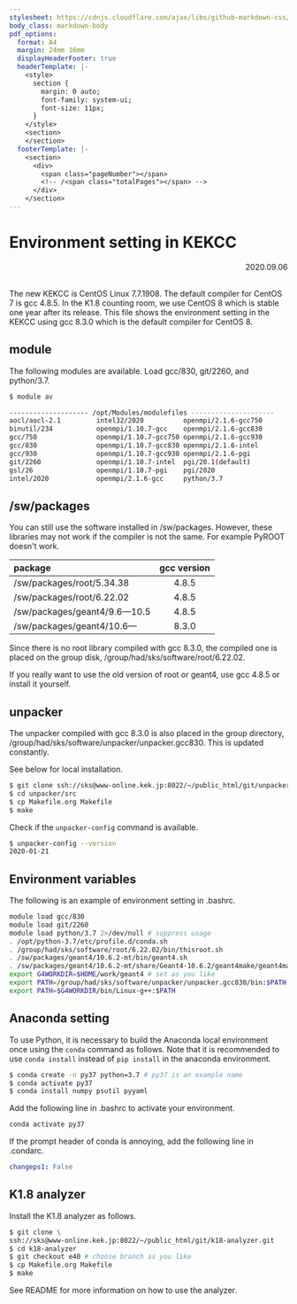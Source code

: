 ```yaml
---
stylesheet: https://cdnjs.cloudflare.com/ajax/libs/github-markdown-css/2.10.0/github-markdown.min.css
body_class: markdown-body
pdf_options:
  format: A4
  margin: 24mm 16mm
  displayHeaderFooter: true
  headerTemplate: |-
    <style>
      section {
        margin: 0 auto;
        font-family: system-ui;
        font-size: 11px;
      }
    </style>
    <section>
    </section>
  footerTemplate: |-
    <section>
      <div>
        <span class="pageNumber"></span>
        <!-- /<span class="totalPages"></span> -->
      </div>
    </section>
---
```


Environment setting in KEKCC
============================

<div style="text-align: right;">
2020.09.06
</div><br>

The new KEKCC is CentOS Linux 7.7.1908.
The default compiler for CentOS 7 is gcc 4.8.5.
In the K1.8 counting room, we use CentOS 8 which is stable one year after its release.
This file shows the environment setting in the KEKCC using gcc 8.3.0
which is the default compiler for CentOS 8.

## module

The following modules are available.
Load gcc/830, git/2260, and python/3.7.

```sh
$ module av

-------------------- /opt/Modules/modulefiles ---------------------
aocl/aocl-2.1         intel32/2020          openmpi/2.1.6-gcc750
binutil/234           openmpi/1.10.7-gcc    openmpi/2.1.6-gcc830
gcc/750               openmpi/1.10.7-gcc750 openmpi/2.1.6-gcc930
gcc/830               openmpi/1.10.7-gcc830 openmpi/2.1.6-intel
gcc/930               openmpi/1.10.7-gcc930 openmpi/2.1.6-pgi
git/2260              openmpi/1.10.7-intel  pgi/20.1(default)
gsl/26                openmpi/1.10.7-pgi    pgi/2020
intel/2020            openmpi/2.1.6-gcc     python/3.7
```

## /sw/packages

You can still use the software installed in /sw/packages.
However, these libraries may not work if the compiler is not the same.
For example PyROOT doesn't work.

| package                | gcc version |
| :--------------------------- | :---: |
| /sw/packages/root/5.34.38    | 4.8.5 |
| /sw/packages/root/6.22.02    | 4.8.5 |
| /sw/packages/geant4/9.6—10.5 | 4.8.5 |
| /sw/packages/geant4/10.6—    | 8.3.0 |

Since there is no root library compiled with gcc 8.3.0, the compiled one is placed on the group disk,
/group/had/sks/software/root/6.22.02.

If you really want to use the old version of root or geant4, use gcc 4.8.5 or install it yourself.

## unpacker

The unpacker compiled with gcc 8.3.0 is also placed in the group directory,
/group/had/sks/software/unpacker/unpacker.gcc830.
This is updated constantly.

See below for local installation.

```sh
$ git clone ssh://sks@www-online.kek.jp:8022/~/public_html/git/unpacker.git
$ cd unpacker/src
$ cp Makefile.org Makefile
$ make
```

Check if the `unpacker-config` command is available.

```sh
$ unpacker-config --version
2020-01-21
```

## Environment variables

The following is an example of environment setting in .bashrc.

```sh
module load gcc/830
module load git/2260
module load python/3.7 2>/dev/null # suppress usage
. /opt/python-3.7/etc/profile.d/conda.sh
. /group/had/sks/software/root/6.22.02/bin/thisroot.sh
. /sw/packages/geant4/10.6.2-mt/bin/geant4.sh
. /sw/packages/geant4/10.6.2-mt/share/Geant4-10.6.2/geant4make/geant4make.sh
export G4WORKDIR=$HOME/work/geant4 # set as you like
export PATH=/group/had/sks/software/unpacker/unpacker.gcc830/bin:$PATH
export PATH=$G4WORKDIR/bin/Linux-g++:$PATH
```

## Anaconda setting

To use Python,
it is necessary to build the Anaconda local environment once using the `conda` command as follows.
Note that it is recommended to use `conda install` instead of `pip install` in the anaconda environment.

```sh
$ conda create -n py37 python=3.7 # py37 is an example name
$ conda activate py37
$ conda install numpy psutil pyyaml
```

Add the following line in .bashrc to activate your environment.

```sh
conda activate py37
```

If the prompt header of conda is annoying, add the following line in .condarc.

```yaml
changeps1: False
```

## K1.8 analyzer

Install the K1.8 analyzer as follows.

```sh
$ git clone \
ssh://sks@www-online.kek.jp:8022/~/public_html/git/k18-analyzer.git
$ cd k18-analyzer
$ git checkout e40 # choose branch as you like
$ cp Makefile.org Makefile
$ make
```

See README for more information on how to use the analyzer.
